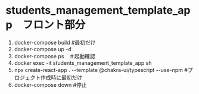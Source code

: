 # students_management_template_app　フロント部分
1. docker-compose build #最初だけ
2. docker-compose up -d
3. docker-compose ps　＃起動確認
4. docker exec -it students_management_template_app sh
5. npx create-react-app . --template @chakra-ui/typescript --use-npm #プロジェクト作成時に最初だけ
6. docker-compose down #停止
